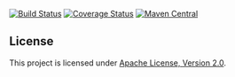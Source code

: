 [![Build Status](https://travis-ci.org/beijunyi/ParallelGit.svg?branch=master)](https://travis-ci.org/beijunyi/ParallelGit)
[![Coverage Status](https://coveralls.io/repos/beijunyi/ParallelGit/badge.svg?branch=master&service=github)](https://coveralls.io/github/beijunyi/ParallelGit?branch=master)
[![Maven Central](https://maven-badges.herokuapp.com/maven-central/com.beijunyi.parallelgit/parallelgit/badge.svg)](https://maven-badges.herokuapp.com/maven-central/com.beijunyi.parallelgit/parallelgit)

License
-------
This project is licensed under [Apache License, Version 2.0](http://opensource.org/licenses/apache-2.0).